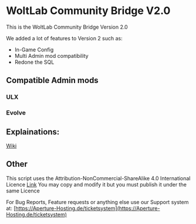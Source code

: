 # WoltLab Community Bridge V2.0 #

This is the WoltLab Community Bridge Version 2.0

We added a lot of features to Version 2 such as:

- In-Game Config
- Multi Admin mod compatibility
- Redone the SQL

## Compatible Admin mods ##

### ULX ###
### Evolve ###
   
## Explainations: ##
  
[Wiki](https://github.com/captain1242/WoltLab-Community-Bridge-Version-2/wiki)  

## Other ##

This script uses the Attribution-NonCommercial-ShareAlike 4.0 International Licence [Link](https://creativecommons.org/licenses/by-nc-sa/4.0/legalcode.txt) You may copy and modify it but you must publish it under the same Licence

For Bug Reports, Feature requests or anything else use our Support system at: [https://Aperture-Hosting.de/ticketsystem](https://Aperture-Hosting.de/ticketsystem)

